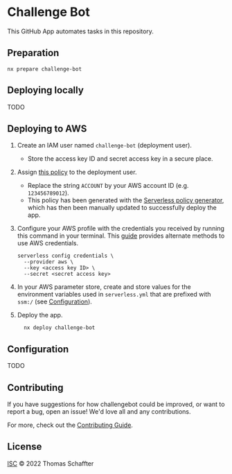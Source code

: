 # Challenge Bot

This GitHub App automates tasks in this repository.

## Preparation

```console
nx prepare challenge-bot
```

## Deploying locally

TODO

## Deploying to AWS

1. Create an IAM user named `challenge-bot` (deployment user).
    - Store the access key ID and secret access key in a secure place.

2. Assign [this policy](docs/challenge-bot-dev-us-east-1-policy.json) to the deployment user.
    - Replace the string `ACCOUNT` by your AWS account ID (e.g. `123456789012`).
    - This policy has been generated with the [Serverless policy generator], which has then been
      manually updated to successfully deploy the app.

3. Configure your AWS profile with the credentials you received by running this command in your
   terminal. This [guide] provides alternate methods to use AWS credentials.

    ```console
    serverless config credentials \
      --provider aws \
      --key <access key ID> \
      --secret <secret access key>
    ```

4. In your AWS parameter store, create and store values for the environment variables used in
   `serverless.yml` that are prefixed with `ssm:/` (see [Configuration](#configuration)).

5. Deploy the app.

    ```console
      nx deploy challenge-bot
    ```

## Configuration

TODO

<!-- ## Setup

## Docker

```sh
# 1. Build container
docker build -t challengebot .

# 2. Start container
docker run -e APP_ID=<app-id> -e PRIVATE_KEY=<pem-value> challengebot
```
 -->

## Contributing

If you have suggestions for how challengebot could be improved, or want to report a bug, open an
issue! We'd love all and any contributions.

For more, check out the [Contributing Guide](../../.github/CONTRIBUTING.md).

## License

[ISC](LICENSE.md) © 2022 Thomas Schaffter

<!-- Links -->

[Serverless policy generator]: https://github.com/dancrumb/generator-serverless-policy
[guide]: https://www.serverless.com/framework/docs/providers/aws/guide/credentials/